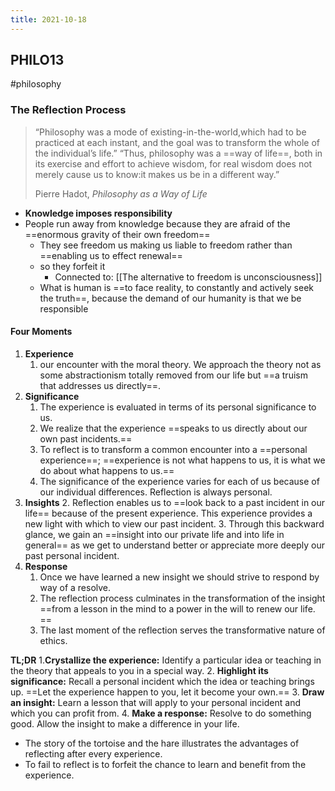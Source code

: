 ```yaml
---
title: 2021-10-18
---
```

## PHILO13
#philosophy 
### The Reflection Process
> “Philosophy was a mode of existing-in-the-world,which had to be practiced at each instant, and the goal was to transform the whole of the individual’s life.” 
> “Thus, philosophy was a ==way of life==, both in its exercise and effort to achieve wisdom, for real wisdom does not merely cause us to know:it makes us be in a different way.”
> 
> Pierre Hadot, *Philosophy as a Way of Life*

+ **Knowledge imposes responsibility**
+ People run away from knowledge because they are afraid of the ==enormous gravity of their own freedom==
	+ They see freedom us making us liable to freedom rather than ==enabling us to effect renewal==
	+ so they forfeit it
		+ Connected to: [[The alternative to freedom is unconsciousness]]
	+ What is human is ==to face reality, to constantly and actively seek the truth==, because the demand of our humanity is that we be responsible

#### Four Moments
1. **Experience**
	1. our encounter with the moral theory. We approach the theory not as some abstractionism totally removed from our life but ==a truism that addresses us directly==.
2. **Significance**
	1. The experience is evaluated in terms of its personal significance to us. 
	2. We realize that the experience ==speaks to us directly about our own past incidents.==
	4. To reflect is to transform a common encounter into a ==personal experience==; ==experience is not what happens to us, it is what we do about what happens to us.==
	5. The significance of the experience varies for each of us because of our individual differences. Reflection is always personal.
3. **Insights**
	2. Reflection enables us to ==look back to a past incident in our life== because of the present experience. This experience provides a new light with which to view our past incident. 
	3. Through this backward glance, we gain an ==insight into our private life and into life in general== as we get to understand better or appreciate more deeply our past personal incident.
4. **Response**
	1. Once we have learned a new insight we should strive to respond by way of a resolve. 
	3. The reflection process culminates in the transformation of the insight ==from a lesson in the mind to a power in the will to renew our life. ==
	5. The last moment of the reflection serves the transformative nature of ethics.

**TL;DR**
1.**Crystallize the experience:** Identify a particular idea or teaching in the theory that appeals to you in a special way.
2. **Highlight its significance:** Recall a personal incident which the idea or teaching brings up. ==Let the experience happen to you, let it become your own.==
3. **Draw an insight:** Learn a lesson that will apply to your personal incident and which you can profit from. 
4. **Make a response:** Resolve to do something good. Allow the insight to make a difference in your life.

+ The story of the tortoise and the hare illustrates the advantages of reflecting after every experience. 
+ To fail to reflect is to forfeit the chance to learn and benefit from the experience.